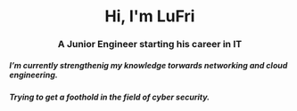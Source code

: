 <h1 align="center">Hi, I'm LuFri</h1>
<h3 align="center">A Junior Engineer starting his career in IT</h3>

<h5 allign="center">I’m currently strengthenig my knowledge torwards networking and cloud engineering.</h5>
<h5 allign="center">Trying to get a foothold in the field of cyber security.</h5>
